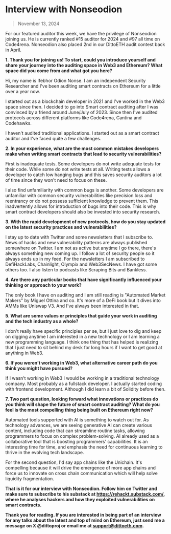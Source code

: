 
# Interview with Nonseodion



> November 13, 2024

For our featured auditor this week, we have the privilege of Nonseodion joining us. He is currently ranked #15 auditor for 2024 and #97 all time on Code4rena. Nonseodion also placed 2nd in our DittoETH audit contest back in April.

**1. Thank you for joining us! To start, could you introduce yourself and share your journey into the auditing space in Web3 and Ethereum? What space did you come from and what got you here?**

Hi, my name is Ifebhor Odion Nonse. I am an independent Security Researcher and I've been auditing smart contracts on Ethereum for a little over a year now.

I started out as a blockchain developer in 2021 and I've worked in the Web3 space since then. I decided to go into Smart contract auditing after I was convinced by a friend around June/July of 2023. Since then I've audited protocols across different platforms like Code4rena, Cantina and Codehawks.

I haven't audited traditional applications. I started out as a smart contract auditor and I've faced quite a few challenges.

**2. In your experience, what are the most common mistakes developers make when writing smart contracts that lead to security vulnerabilities?**

First is inadequate tests. Some developers do not write adequate tests for their code. While some do not write tests at all. Writing tests allows a developer to catch low hanging bugs and this saves security auditors a lot of time since they won't need to focus on these.

I also find unfamiliarity with common bugs is another. Some developers are unfamiliar with common security vulnerabilities like precision loss and reentrancy or do not possess sufficient knowledge to prevent them. This inadvertently allows for introduction of bugs into their code. This is why smart contract developers should also be invested into security research.

**3. With the rapid development of new protocols, how do you stay updated on the latest security practices and vulnerabilities?**

I stay up to date with Twitter and some newsletters that I subscribe to. News of hacks and new vulnerability patterns are always published somewhere on Twitter. I am not as active but anytime I go there, there's always something new coming up. I follow a lot of security people so it always ends up in my feed. For the newsletters I am subscribed to DefiHackLabs, Chainlight, Olympix and Web3SecNews. I have got some others too. I also listen to podcasts like Scraping Bits and Bankless.

**4. Are there any particular books that have significantly influenced your thinking or approach to your work?**

The only book I have on auditing and I am still reading is "Automated Market Makers" by Miguel Ottina and co. It's more of a DeFi book but it dives into AMMs like Uniswap V3. And I've always been interested in that.

**5. What are some values or principles that guide your work in auditing and the tech industry as a whole?**

I don't really have specific principles per se, but I just love to dig and keep on digging anytime I am interested in a new technology or I am learning a new programming language. I think one thing that has helped is realizing that I just need to sit behind my desk for long hours if I want to get good at anything in Web3.

**6. If you weren’t working in Web3, what alternative career path do you think you might have pursued?**

If I wasn’t working in Web3 I would be working in a traditional technology company. Most probably as a fullstack developer. I actually started coding with frontend development. Although I did learn a bit of Solidity before then.

**7. Two part question, looking forward what innovations or practices do you think will shape the future of smart contract auditing? What do you feel is the most compelling thing being built on Ethereum right now?**

Automated tools supported with AI is something to watch out for. As technology advances, we are seeing generative AI can create various content, including code that can streamline routine tasks, allowing programmers to focus on complex problem-solving. AI already used as a collaborative tool that is boosting programmers' capabilities. It is an interesting time for time, and emphasis the need for continuous learning to thrive in the evolving tech landscape.

For the second question, I'd say app chains like the Unichain. It's compelling because it will drive the emergence of more app chains and force us to innovate on cross chain communication which will help solve liquidity fragmentation.

**That is it for our interview with Nonseodion. Follow him on Twitter and make sure to subscribe to his substack at https://rehackt.substack.com/, where he analyses hackers and how they exploited vulnerabilities on smart contracts.**

**Thank you for reading. If you are interested in being part of an interview for any talks about the latest and top of mind on Ethereum, just send me a message on X @dittoproj or email me at support@dittoeth.com.**
